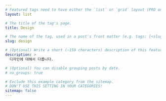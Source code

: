```yaml
---
# Featured tags need to have either the `list` or `grid` layout (PRO only).
layout: list

# The title of the tag's page.
title: Design

# The name of the tag, used in a post's front matter (e.g. tags: [<slug>]).
slug: design

# (Optional) Write a short (~150 characters) description of this featured tag.
description: >
  디자인에 대해서 다룹니다.

# (Optional) You can disable grouping posts by date.
# no_groups: true

# Exclude this example category from the sitemap.
# DON'T USE THIS SETTING IN YOUR CATEGORIES!
sitemap: false
---
```

